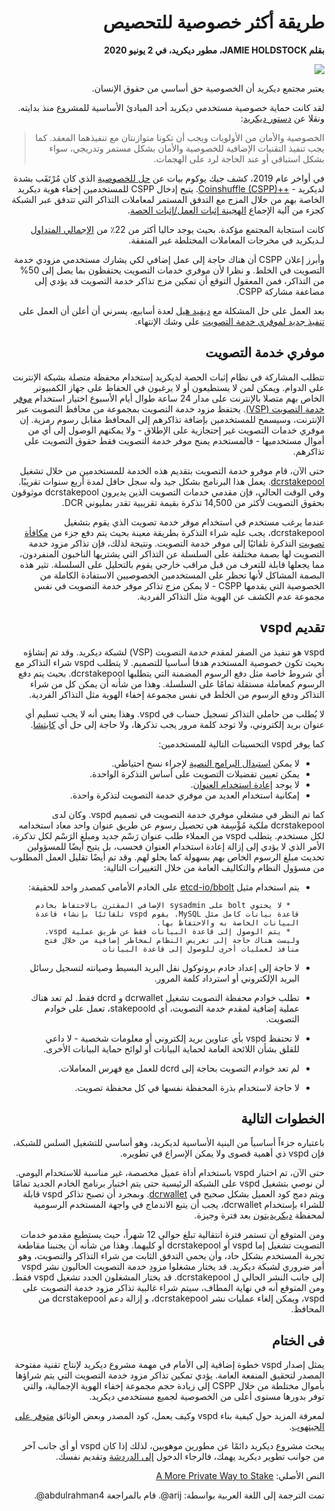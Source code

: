 <div dir="rtl">

# طريقة أكثر خصوصية للتحصيص

**بقلم JAMIE HOLDSTOCK، مطور ديكريد، في 2 يونيو 2020**

![](../img/private-way-to-stake.png)

يعتبر مجتمع ديكريد أن الخصوصية حق أساسي من حقوق الإنسان.

لقد كانت حماية خصوصية مستخدمي ديكريد أحد المبادئ الأساسية للمشروع منذ بدايته. ونقلا عن [دستور ديكريد](https://docs.decred.org/governance/decred-constitution/):

> الخصوصية والأمان من الأولويات ويجب أن تكونا متوازنتان مع تنفيذهما المعقد. كما يجب تنفيذ التقنيات الإضافية للخصوصية والأمان  بشكل مستمر وتدريجي، سواء بشكل استباقي أو عند الحاجة لرد على الهجمات.

في أواخر عام 2019، كشف جيك يوكوم بيات عن [حل للخصوصية](https://blog.decred.org/2019/08/28/Iterating-Privacy/) الذي كان مُرْتَقَب بشدة لديكريد - [++Coinshuffle (CSPP)](https://docs.decred.org/privacy/cspp/overview/). يتيح إدخال CSPP للمستخدمين إخفاء هوية ديكريد الخاصة بهم من خلال المزج مع التدفق المستمر لمعاملات التذاكر التي تتدفق عبر الشبكة كجزء من آلية الإجماع [الهجينة إثبات العمل/إثبات الحصة](https://docs.decred.org/research/hybrid-design/).

كانت استجابة المجتمع مؤكدة. بحيث يوجد حاليا أكثر من 22٪ من [الإجمالي المتداول](https://dcrdata.decred.org/charts?chart=coin-supply&zoom=ikd7pc00-khv7pxc0&bin=day&axis=time&visibility=true-true-true) لـديكريد في مخرجات المعاملات المختلطة غير المنفقة.

وأبرز إعلان CSPP أن هناك حاجة إلى عمل إضافي لكي يشارك مستخدمي مزودي خدمة التصويت في الخلط. و نظرا لأن موفري خدمات التصويت يحتفظون بما يصل إلى 50% من التذاكر، فمن المعقول التوقع أن تمكين مزج تذاكر خدمة التصويت قد يؤدي إلى مضاعفة مشاركة CSPP.

بعد العمل على حل المشكلة مع [ديفيد هيل](https://github.com/dajohi) لعدة أسابيع، يسرني أن أعلن أن العمل على [تنفيذ جديد لموفري خدمة التصويت](https://github.com/decred/vspd) على وشك الإنتهاء.

## موفري خدمة التصويت

تتطلب المشاركة في نظام إثبات الحصة لديكريد إستخدام محفظة متصلة بشبكة الإنترنت على الدوام. ويمكن لمن لا يستطيعون أو لا يرغبون في الحفاظ على جهاز الكمبيوتر الخاص بهم متصلا بالإنترنت على مدار 24 ساعة طوال أيام الأسبوع اختيار استخدام [موفر خدمة التصويت (VSP)](https://docs.decred.org/proof-of-stake/how-to-stake/#pos-using-a-voting-service-provider-vsp). يحتفظ مزود خدمة التصويت بمجموعة من محافظ التصويت عبر الإنترنت، وسيسمح للمستخدمين بإضافة تذاكرهم إلى المحافظ مقابل رسوم رمزية. إن موفري خدمات التصويت غير إحتجازية على الإطلاق - ولا يمكنهم الوصول إلى أي من أموال مستخدميها - فالمستخدم يمنح موفر خدمة التصويت فقط حقوق التصويت على تذاكرهم.

حتى الآن، قام موفرو خدمة التصويت بتقديم هذه الخدمة للمستخدمين من خلال تشغيل [dcrstakepool](https://github.com/decred/dcrstakepool). يعمل هذا البرنامج بشكل جيد وله سجل حافل لمدة أربع سنوات تقريبًا. وفي الوقت الحالي، فإن مقدمي خدمات التصويت الذين يديرون dcrstakepool موثوقون بحقوق التصويت لأكثر من 14,500 تذكرة بقيمة تقريبية تقدر بمليوني DCR.

عندما يرغب مستخدم في استخدام موفر خدمة تصويت  الذي يقوم بتشغيل dcrstakepool، يجب عليه شراء التذكرة بطريقة معينة بحيث يتم دفع جزء من [مكافأة تصويت](https://docs.decred.org/advanced/issuance/) التذكرة تلقائيًا إلى موفر خدمة التصويت. ونتيجة لذلك، فإن تذاكر مزود خدمة التصويت لها بصمة مختلفة على السلسلة عن التذاكر التي يشتريها الناخبون المنفردون، مما يجعلها قابلة للتعرف من قبل مراقب خارجي يقوم بالتحليل على السلسلة. تثير هذه البصمة المشاكل لأنها تحظر على المستخدمين الخصوصيين الاستفادة الكاملة من الخصوصية التي يقدمها CSPP - لا يمكن مزج تذاكر موفر خدمة التصويت في نفس مجموعة عدم الكشف عن الهوية مثل التذاكر الفردية.

## تقديم vspd

vspd هو تنفيذ من الصفر لمقدم خدمة التصويت (VSP) لشبكة ديكريد. وقد تم إنشاؤه بحيث تكون خصوصية المستخدم هدفا أساسيا للتصميم. لا يتطلب vspd شراء التذاكر مع أي شروط خاصة مثل دفع الرسوم المضمنة التي يتطلبها dcrstakepool. بحيث يتم دفع الرسوم كمعاملة مستقلة تمامًا على السلسلة. وهذا من شأنه أن يمكن كل من شراء التذاكر ودفع الرسوم من الخلط في نفس مجموعة إخفاء الهوية مثل التذاكر الفردية.

لا يُطلب من حاملي التذاكر تسجيل حساب في vspd. وهذا يعني أنه لا يجب تسليم أي عنوان بريد إلكتروني، ولا توجد كلمة مرور يجب تذكرها، ولا حاجة إلى حل أي [كابتشا](https://en.wikipedia.org/wiki/CAPTCHA).

كما يوفر vspd التحسينات التالية للمستخدمين:

* لا يمكن [استبدال البرامج النصية](https://docs.decred.org/proof-of-stake/redeem-script/) لإجراء نسخ احتياطي.
* يمكن تعيين تفضيلات التصويت على أساس التذكرة الواحدة.
* لا يوجد [إعادة استخدام العنوان](https://docs.decred.org/privacy/general-privacy/#trade-offs-of-reusing-vs-not-reusing-addresses).
* إمكانية استخدام العديد من موفري خدمة التصويت لتذكرة واحدة.

كما تم النظر في مشغلي موفري خدمة التصويت في تصميم vspd. وكان لدى dcrstakepool ملكية مُؤْسِفة هي تحصيل رسوم عن طريق عنوان واحد معاد استخدامه لكل مستخدم. يتطلب vspd من العملاء طلب عنوان رَسْم جديد ومبلغ الرَسْم لكل تذكرة، الأمر الذي لا يؤدي إلى إزالة إعادة استخدام العنوان فحسب، بل يتيح أيضًا للمسؤولين تحديث مبلغ الرسوم الخاص بهم بسهولة كما يحلو لهم. وقد تم أيضًا تقليل العمل المطلوب من مسؤول النظام والتكاليف العامة من خلال التغييرات التالية:

* يتم استخدام مثيل [etcd-io/bbolt](https://github.com/etcd-io/bbolt) على الخادم الأمامي كمصدر واحد للحقيقة:

        * لا يحتوي bolt على sysadmin الإضافي المقترن بالاحتفاظ بخادم قاعدة بيانات كامل مثل MySQL. يقوم vspd تلقائيًا بإنشاء قاعدة البيانات الخاصة به والاحتفاظ بها.
		* يتم الوصول إلى قاعدة البيانات فقط عن طريق عملية vspd. وليست هناك حاجة إلى تعريض النظام لمخاطر إضافية من خلال فتح منافذ لعمليات أخرى للوصول إلى قاعدة البيانات
* لا حاجة إلى إعداد خادم بروتوكول نقل البريد البسيط وصيانته لتسجيل رسائل البريد الإلكتروني أو استرداد كلمة المرور.
* تطلب خوادم محفظة التصويت تشغيل dcrwallet و dcrd فقط. لم تعد هناك عملية إضافية لمقدم خدمة التصويت، أي stakepoold، تعمل على خوادم التصويت.
* لا تحتفظ vspd بأي عناوين بريد إلكتروني أو معلومات شخصية - لا داعي للقلق بشأن اللائحة العامة لحماية البيانات أو لوائح حماية البيانات الأخرى.
* لم تعد خوادم التصويت بحاجة إلى dcrd للعمل مع فهرس المعاملات.
* لا حاجة لاستخدام بذرة المحفظة نفسها في كل محفظة تصويت.

## الخطوات التالية

باعتباره جزءاً أساسياً من البنية الأساسية لديكريد، وهو أساسي للتشغيل السلس للشبكة، فإن vspd ذي أهمية قصوى ولا يمكن الإسراع في تطويره.

حتى الآن، تم اختبار vspd باستخدام أداة عميل مخصصة، غير مناسبة للاستخدام اليومي.
لن نوصي بتشغيل vspd على الشبكة الرئيسية حتى يتم اختبار برنامج الخادم الجديد تمامًا ويتم دمج كود العميل بشكل صحيح في [dcrwallet](https://github.com/decred/dcrwallet).
وبمجرد أن تصبح تذاكر vspd قابلة للشراء بإستخدام dcrwallet، يجب أن يتبع الاندماج في واجهة المستخدم الرسومية لمحفظة [ديكريديتون](https://github.com/decred/decrediton) بعد فترة وجيزة.

ومن المتوقع أن تستمر فترة انتقالية تبلغ حوالي 12 شهراً، حيث يستطيع مقدمو خدمات التصويت تشغيل إما vspd أو dcrstakepool أو كليهما. وهذا من شأنه أن يجنبنا مقاطعة تجربة المستخدم بشكل حاد، وأن يحمي التدفق الثابت من شراء التذاكر والتصويت، وهو أمر ضروري لشبكة ديكريد. قد يختار مشغلوا مزودِ خدمة التصويت الحاليون نشر vspd إلى جانب النشر الحالي ل dcrstakepool. قد يختار المشغلون الجدد تشغيل vspd فقط. ومن المتوقع أنه في نهاية المطاف، سيتم شراء غالبية تذاكر مزود خدمة التصويت على vspd، ويمكن إلغاء عمليات نشر dcrstakepool، و إزالة دعم dcrstakepool من المحافظ.

## فى الختام

يمثل إصدار vspd خطوة إضافية إلى الأمام في مهمة مشروع ديكريد لإنتاج تقنية مفتوحة المصدر لتحقيق المنفعة العامة. يؤدي تمكين تذاكر مزود خدمة التصويت التي يتم شراؤها بأموال مختلطة من خلال CSPP إلى زيادة حجم مجموعة إخفاء الهوية الإجمالية، والتي توفر بدورها مستوى أعلى من الخصوصية لجميع مستخدمي ديكريد.

لمعرفة المزيد حول كيفية بناء vspd وكيف يعمل، كود المصدر وبعض الوثائق [متوفر على الجيتهوب](https://github.com/decred/vspd).

يبحث مشروع ديكريد دائمًا عن مطورين موهوبين، لذلك إذا كان vspd أو أي جانب آخر من جوانب تطوير ديكريد يهمك، فالرجاء الدخول [إلى الدردشة](https://decred.org/community/) وتقديم نفسك.

النص الأصلي: [A More Private Way to Stake](https://blog.decred.org/2020/06/02/A-More-Private-Way-to-Stake/)

تمت الترجمة إلى اللغة العربية بواسطة: arij@. قام بالمراجعة abdulrahman4@.

</div>
